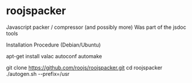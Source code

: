 # roojspacker
Javascript packer / compressor (and possibly more) Was part of the jsdoc tools

Installation Procedure (Debian/Ubuntu)

apt-get install valac autoconf automake

git clone https://github.com/roojs/roojspacker.git
cd roojspacker
./autogen.sh --prefix=/usr
